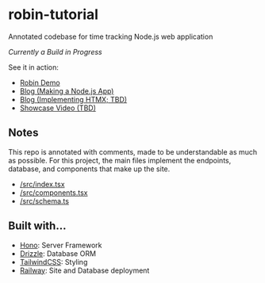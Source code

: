# robin-tutorial
Annotated codebase for time tracking Node.js web application

*Currently a Build in Progress*

See it in action: 

- [Robin Demo](https://robin-tutorial-production.up.railway.app)
- [Blog (Making a Node.js App)](https://thoughts.zeu.dev/blog/basics-node-app)
- [Blog (Implementing HTMX; TBD)](https://thoughts.zeu.dev/)
- [Showcase Video (TBD)](https://youtube.com)

## Notes

This repo is annotated with comments, made to be understandable as much as possible.
For this project, the main files implement the endpoints, database, and components that make up the site.

- [/src/index.tsx](https://github.com/zeucapua/robin-tutorial/blob/main/src/index.tsx)
- [/src/components.tsx](https://github.com/zeucapua/robin-tutorial/blob/main/src/components.tsx)
- [/src/schema.ts](https://github.com/zeucapua/robin-tutorial/blob/main/src/schema.ts)

## Built with...

- [Hono](https://hono.dev): Server Framework
- [Drizzle](https://orm.drizzle.team): Database ORM
- [TailwindCSS](https://tailwindcss.com): Styling
- [Railway](https://railway.app): Site and Database deployment
